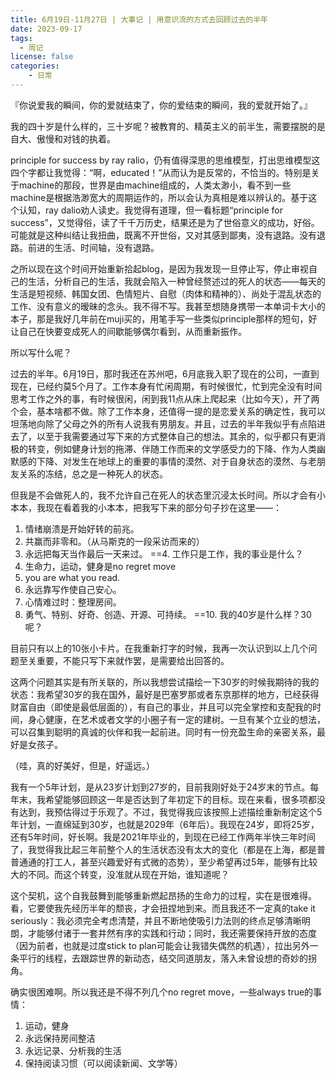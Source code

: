 ```yaml
---
title: 6月19日-11月27日 | 大事记 | 用意识流的方式去回顾过去的半年
date: 2023-09-17
tags:
  - 周记
license: false
categories:
    - 日常
---
```


『你说爱我的瞬间，你的爱就结束了，你的爱结束的瞬间，我的爱就开始了。』

我的四十岁是什么样的，三十岁呢？被教育的、精英主义的前半生，需要摆脱的是自大、傲慢和对钱的执着。

principle for success by ray ralio，仍有值得深思的思维模型，打出思维模型这四个字都让我觉得：“啊，educated！”从而认为是反常的，不恰当的。特别是关于machine的那段，世界是由machine组成的，人类太渺小，看不到一些machine是根据浩渺宽大的周期运作的，所以会认为真相是难以辨认的。基于这个认知，ray dalio劝人读史。我觉得有道理，但一看标题“principle for success”，又觉得俗，读了千千万历史，结果还是为了世俗意义的成功，好俗。可能就是这种纠结让我扭曲，既离不开世俗，又对其感到鄙夷，没有退路。没有退路。前进的生活、时间轴，没有退路。

之所以现在这个时间开始重新拾起blog，是因为我发现一旦停止写，停止审视自己的生活，分析自己的生活，我就会陷入一种曾经赘述过的死人的状态——每天的生活是短视频、韩国女团、色情短片、自慰（肉体和精神的）、尚处于混乱状态的工作、没有意义的暧昧的念头。我不得不写。我甚至想随身携带一本单词卡大小的本子，那是我好几年前在muji买的，用笔手写一些类似principle那样的短句，好让自己在快要变成死人的间歇能够偶尔看到，从而重新振作。

所以写什么呢？

过去的半年。6月19日，那时我还在苏州吧，6月底我入职了现在的公司，一直到现在，已经约莫5个月了。工作本身有忙闲周期，有时候很忙，忙到完全没有时间思考工作之外的事，有时候很闲，闲到我11点从床上爬起来（比如今天），开了两个会，基本啥都不做。除了工作本身，还值得一提的是恋爱关系的确定性，我可以坦荡地向除了父母之外的所有人说我有男朋友。并且，过去的半年我似乎有点陷进去了，以至于我需要通过写下来的方式整体自己的想法。其余的，似乎都只有更消极的转变，例如健身计划的拖滞、伴随工作而来的文学感受力的下降、作为人类幽默感的下降、对发生在地球上的重要的事情的漠然、对于自身状态的漠然、与老朋友关系的冻结，总之是一种死人的状态。

但我是不会做死人的，我不允许自己在死人的状态里沉浸太长时间。所以才会有小本本，我现在看着我的小本本，把我写下来的部分句子抄在这里——：
1. 情绪崩溃是开始好转的前兆。
2. 共赢而非零和。（从马斯克的一段采访而来的）
3. 永远把每天当作最后一天来过。
==4. 工作只是工作，我的事业是什么？
5. 生命力，运动，健身是no regret move
6. you are what you read.
7. 永远靠写作使自己安心。
8. 心情难过时：整理房间。
9. 勇气、特别、好奇、创造、开源、可持续。
==10. 我的40岁是什么样？30呢？

目前只有以上的10张小卡片。在我重新打字的时候，我再一次认识到以上几个问题至关重要，不能只写下来就作罢，是需要给出回答的。

这两个问题其实是有所关联的，所以我想尝试描绘一下30岁的时候我期待的我的状态：我希望30岁的我在国外，最好是巴塞罗那或者东京那样的地方，已经获得财富自由（即使是最低层面的），有自己的事业，并且可以完全掌控和支配我的时间，身心健康，在艺术或者文学的小圈子有一定的建树。一旦有某个立业的想法，可以召集到聪明的真诚的伙伴和我一起前进。同时有一份充盈生命的亲密关系，最好是女孩子。

（哇，真的好美好，但是，好遥远。）

我有一个5年计划，是从23岁计划到27岁的，目前我刚好处于24岁末的节点。每年末，我希望能够回顾这一年是否达到了年初定下的目标。现在来看，很多项都没有达到，我预估得过于乐观了。不过，我觉得我应该按照上述描绘重新制定这个5年计划，一直绵延到30岁，也就是2029年（6年后）。我现在24岁，即将25岁，还有5年时间，好长啊。我是2021年毕业的，到现在已经工作两年半快三年时间了，我觉得我比起三年前整个人的生活状态没有太大的变化（都是在上海，都是普普通通的打工人，甚至兴趣爱好有式微的态势），至少希望再过5年，能够有比较大的不同。而这个转变，没准就从现在开始，谁知道呢？

这个契机，这个自我鼓舞到能够重新燃起昂扬的生命力的过程，实在是很难得。看，它要使我先经历半年的颓丧，才会扭捏地到来。而且我还不一定真的take it seriously：我必须完全考虑清楚，并且不断地使吸引力法则的终点足够清晰明朗，才能够付诸于一套井然有序的实践和行动；同时，我还需要保持开放的态度（因为前者，也就是过度stick to plan可能会让我错失偶然的机遇），拉出另外一条平行的线程，去跟踪世界的新动态，结交同道朋友，落入未曾设想的奇妙的拐角。

确实很困难啊。所以我还是不得不列几个no regret move，一些always true的事情：
1. 运动，健身
2. 永远保持房间整洁
3. 永远记录、分析我的生活
4. 保持阅读习惯（可以阅读新闻、文学等）
